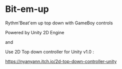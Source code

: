 # Bit-em-up
Rythm'Beat'em up top down with GameBoy controls

Powered by Unity 2D Engine

and

Use 2D Top down controller for Unity v1.0 :

https://nyanyann.itch.io/2d-top-down-controller-unity
